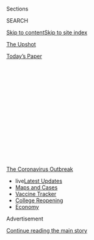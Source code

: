 <div id="app">

<div id="standalone-header">

<div class="interactive-masthead NYTAppHideMasthead css-qz70u6 e1suatyy0">

<div class="section css-ui9rw0 e1suatyy2">

<div class="css-eph4ug er09x8g0">

<div class="css-6n7j50">

</div>

<span class="css-1dv1kvn">Sections</span>

<div class="css-10488qs">

<span class="css-1dv1kvn">SEARCH</span>

</div>

[Skip to content](#site-content)[Skip to site index](#site-index)

</div>

<div id="masthead-section-label" class="css-1wr3we4 eaxe0e00">

[The
Upshot](https://www.nytimes3xbfgragh.onion/section/upshot)

</div>

<div class="css-10698na e1huz5gh0">

</div>

</div>

<div id="masthead-bar-one" class="section hasLinks css-15hmgas e1csuq9d3">

<div class="css-uqyvli e1csuq9d0">

</div>

<div class="css-1uqjmks e1csuq9d1">

</div>

<div class="css-9e9ivx">

[](https://myaccount.nytimes3xbfgragh.onion/auth/login?response_type=cookie&client_id=vi)

</div>

<div class="css-1bvtpon e1csuq9d2">

[Today’s
Paper](https://www.nytimes3xbfgragh.onion/section/todayspaper)

</div>

</div>

</div>

<div class="css-1aor85t" style="opacity:0.000000001;z-index:-1;visibility:hidden">

<div class="css-1hqnpie">

<div class="css-epjblv">

<span class="css-17xtcya">[The
Upshot](/section/upshot)</span><span class="css-x15j1o">|</span><span class="css-fwqvlz">Monitoring
the Coronavirus Outbreak in Metro Areas Across the
U.S.</span>

</div>

<div class="css-k008qs">

<div class="css-1iwv8en">

<span class="css-18z7m18"></span>

<div>

</div>

</div>

<span class="css-1n6z4y">https://nyti.ms/2VuYJVw</span>

<div class="css-1705lsu">

<div class="css-4xjgmj">

<div class="css-4skfbu" data-role="toolbar" data-aria-label="Social Media Share buttons, Save button, and Comments Panel with current comment count" data-testid="share-tools">

  - 
  - 
  - 
  - 
    
    <div class="css-6n7j50">
    
    </div>

  - 
  - 

</div>

</div>

</div>

</div>

</div>

</div>

<div id="NYT_TOP_BANNER_REGION" class="css-mij9hh">

<div>

<div id="styln-prism-menu-1592847958612" class="section interactive-content interactive-size-medium css-1xxkt5x">

<div class="css-17ih8de interactive-body">

<div id="scroll-container" class="css-1gj85ro">

[<span class="styln-title-wrap"><span class="css-1pje3qr">The
Coronavirus</span><span class="css-1pje3qr">
Outbreak</span></span>](https://www.nytimes3xbfgragh.onion/news-event/coronavirus?action=click&pgtype=Article&state=default&region=TOP_BANNER&context=storylines_menu)

  - <span class="css-kqxiym" data-emphasize="true">live</span>[Latest
    Updates](https://www.nytimes3xbfgragh.onion/2020/08/04/world/coronavirus-cases.html?action=click&pgtype=Article&state=default&region=TOP_BANNER&context=storylines_menu)
  - [Maps and
    Cases](https://www.nytimes3xbfgragh.onion/interactive/2020/us/coronavirus-us-cases.html?action=click&pgtype=Article&state=default&region=TOP_BANNER&context=storylines_menu)
  - [Vaccine
    Tracker](https://www.nytimes3xbfgragh.onion/interactive/2020/science/coronavirus-vaccine-tracker.html?action=click&pgtype=Article&state=default&region=TOP_BANNER&context=storylines_menu)
  - [College
    Reopening](https://www.nytimes3xbfgragh.onion/2020/08/02/us/covid-college-reopening.html?action=click&pgtype=Article&state=default&region=TOP_BANNER&context=storylines_menu)
  - [Economy](https://www.nytimes3xbfgragh.onion/live/2020/08/04/business/stock-market-today-coronavirus?action=click&pgtype=Article&state=default&region=TOP_BANNER&context=storylines_menu)

</div>

</div>

</div>

</div>

</div>

<div id="top-wrapper" class="css-1sy8kpn">

<div id="top-slug" class="css-l9onyx">

Advertisement

</div>

[Continue reading the main
story](#after-top)

<div class="ad top-wrapper" style="text-align:center;height:100%;display:block;min-height:250px">

<div id="top" class="place-ad" data-position="top" data-size-key="top">

</div>

</div>

<div id="after-top">

</div>

</div>

<div class="css-11kjks6" data-role="region" data-aria-label="comments panel" tabindex="-1">

<div class="css-1h21wu5">

<div class="css-akb3vb">

<div>

<div class="css-1yip8nf">

## [Comments](#commentsContainer)

[Monitoring the Coronavirus Outbreak in Metro Areas Across the
U.S.]()[Skip to Comments]()

<div class="css-c32q7m">

The comments section is closed. To submit a letter to the editor for
publication, write to <letters@NYTimes.com>.

</div>

</div>

<div class="css-1bxnhxc">

</div>

<div class="css-1yip8nf">

</div>

</div>

</div>

</div>

</div>

</div>

<div id="site-content" data-role="main">

<div class="css-v5btjw etb61u70">

<div class="css-7ibwne etb61u71">

Upshot

</div>

</div>

# Monitoring the Coronavirus Outbreak in Metro Areas Across the U.S.

<div class="css-1vegfwe interactive-byline-container">

By <span class="css-1baulvz last-byline" itemprop="name">The New York
Times</span>Updated Aug. 4, 2020, 11:15 A.M.
E.T.

</div>

<div id="interactive-standalone-sharetools" class="css-wkcogx">

<div>

<div class="interactive-sharetools css-9z2bwm" data-role="toolbar" data-aria-label="Social Media Share buttons, Save button, and Comments Panel with current comment count" data-testid="share-tools">

  - 
  - 
  - 
  - 
    
    <div class="css-6n7j50">
    
    </div>

  - *<span class="css-1dtr3u3">238</span>*

</div>

</div>

</div>

For the nation as a whole, cases and deaths appear to have peaked or are
starting to flatten. But there is a lot of regional
variation.

<div id="five-ways-to-monitor-coronavirus-outbreak-us" class="section interactive-standard interactive-content interactive-size-scoop css-1davkue" data-id="100000007100091">

<div class="css-17ih8de interactive-body">

<div class="g-story g-freebird g-max-limit" data-prd-dropzone-below-masthead="100000006938224" data-preview-slug="2020-03-16-coronavirus-maps">

<div class="g-asset g-svelte g-internal-nav" style="max-width: 720px">

<div class="g-svelte" data-component="1">

[The big picture](#big-picture)[Current hot spots](#hotspots)[Potential
good news](#good-news)[Cumulative](#cumulative)

</div>

</div>

To help provide a detailed picture of the past, present and future of
the coronavirus pandemic in the United States, here are four ways of
thinking about it in hundreds of metro areas across the country, using
data [compiled by The New York
Times](https://www.nytimes3xbfgragh.onion/article/coronavirus-county-data-us.html).
This page will be updated
regularly.

## <span class="g-balancer" data-id="2">1. The Big Picture: New Cases and Deaths</span>

The simplest way to track the progress of an outbreak is by seeing how
many new cases and deaths are reported in a given area each day.

<div class="g-asset g-svelte" style="max-width: 800px">

<div class="g-svelte" data-component="3">

<div class="diptych svelte-1tol4xi">

<div>

#### New cases per day

United
States

<div class="chart svelte-1iuahvx">

<div class="inner svelte-1iuahvx">

<div class="pancake-chart svelte-1gzh5rp">

<div class="pancake-grid">

<div class="pancake-grid-item svelte-1wq9bba" style="width: 100%; height: 0; top: 100%">

<div class="grid-line horizontal svelte-bw547y">

<span class="count-label svelte-bw547y">0
</span>

</div>

</div>

<div class="pancake-grid-item svelte-1wq9bba" style="width: 100%; height: 0; top: 73.57887366738444%">

<div class="grid-line horizontal svelte-bw547y">

<span class="count-label svelte-bw547y">20,000
</span>

</div>

</div>

<div class="pancake-grid-item svelte-1wq9bba" style="width: 100%; height: 0; top: 47.157747334768885%">

<div class="grid-line horizontal svelte-bw547y">

<span class="count-label svelte-bw547y">40,000
</span>

</div>

</div>

<div class="pancake-grid-item svelte-1wq9bba" style="width: 100%; height: 0; top: 20.736621002153328%">

<div class="grid-line horizontal svelte-bw547y">

<span class="count-label svelte-bw547y">60,000
cases</span>

</div>

</div>

</div>

<div class="pancake-point svelte-11ba04d" style="left: 0%; top: 100%">

<span class="month x-label svelte-bw547y">March</span>

</div>

<div class="pancake-point svelte-11ba04d" style="left: 19.871794871794872%; top: 100%">

<span class="month x-label svelte-bw547y">April</span>

</div>

<div class="pancake-point svelte-11ba04d" style="left: 39.10256410256411%; top: 100%">

<span class="month x-label svelte-bw547y">May</span>

</div>

<div class="pancake-point svelte-11ba04d" style="left: 58.97435897435898%; top: 100%">

<span class="month x-label svelte-bw547y">June</span>

</div>

<div class="pancake-point svelte-11ba04d" style="left: 78.20512820512822%; top: 100%">

<span class="month x-label svelte-bw547y">July</span>

</div>

<div class="pancake-point svelte-11ba04d" style="left: 98.07692307692308%; top: 100%">

<span class="month x-label svelte-bw547y">Aug.</span>

</div>

<div class="pancake-point svelte-11ba04d" style="left: 87.50000000000001%; top: 0%">

<span class="annotation left svelte-cf0pcx" style="width: auto">New
cases</span>

</div>

<div class="pancake-point svelte-11ba04d" style="left: 25.641025641025642%; top: 58.111191422947506%">

<span class="annotation above svelte-cf0pcx" style="width: auto">7-day
average</span>

</div>

</div>

</div>

</div>

</div>

<div>

#### New deaths per day

United
States

<div class="chart svelte-1iuahvx">

<div class="inner svelte-1iuahvx">

<div class="pancake-chart svelte-1gzh5rp">

<div class="pancake-grid">

<div class="pancake-grid-item svelte-1wq9bba" style="width: 100%; height: 0; top: 100%">

<div class="grid-line horizontal svelte-bw547y">

<span class="count-label svelte-bw547y">0
</span>

</div>

</div>

<div class="pancake-grid-item svelte-1wq9bba" style="width: 100%; height: 0; top: 63.66279069767442%">

<div class="grid-line horizontal svelte-bw547y">

<span class="count-label svelte-bw547y">1,000
</span>

</div>

</div>

<div class="pancake-grid-item svelte-1wq9bba" style="width: 100%; height: 0; top: 27.325581395348834%">

<div class="grid-line horizontal svelte-bw547y">

<span class="count-label svelte-bw547y">2,000
deaths</span>

</div>

</div>

</div>

<div class="pancake-point svelte-11ba04d" style="left: 0%; top: 100%">

<span class="month x-label svelte-bw547y">March</span>

</div>

<div class="pancake-point svelte-11ba04d" style="left: 19.871794871794872%; top: 100%">

<span class="month x-label svelte-bw547y">April</span>

</div>

<div class="pancake-point svelte-11ba04d" style="left: 39.10256410256411%; top: 100%">

<span class="month x-label svelte-bw547y">May</span>

</div>

<div class="pancake-point svelte-11ba04d" style="left: 58.97435897435898%; top: 100%">

<span class="month x-label svelte-bw547y">June</span>

</div>

<div class="pancake-point svelte-11ba04d" style="left: 78.20512820512822%; top: 100%">

<span class="month x-label svelte-bw547y">July</span>

</div>

<div class="pancake-point svelte-11ba04d" style="left: 98.07692307692308%; top: 100%">

<span class="month x-label svelte-bw547y">Aug.</span>

</div>

<div class="pancake-point svelte-11ba04d" style="left: 77.24358974358975%; top: 52.76162790697674%">

<span class="annotation left svelte-cf0pcx" style="width: 7.1em">Many
deaths from unspecified
days</span>

</div>

<div class="pancake-point svelte-11ba04d" style="left: 41.98717948717949%; top: 1.5988372093023173%">

<span class="annotation left svelte-cf0pcx" style="width: auto">New
deaths</span>

</div>

<div class="pancake-point svelte-11ba04d" style="left: 16.666666666666668%; top: 92.24979235880399%">

<span class="annotation above svelte-cf0pcx" style="width: auto">7-day
average</span>

</div>

</div>

</div>

</div>

<span class="anomaly-key g-credit svelte-1iuahvx">These are days with a
data reporting anomaly. Read more [here](#anomaly-notes).</span>

</div>

</div>

</div>

</div>

<div class="g-container g-amp-hide">

Use the search box below to see this relationship for any metropolitan
area in the U.S., here or in any of the tables below. (We’ve set it to
the New York City area by
default.)

</div>

<div class="g-asset g-svelte sticky-searchy g-asset-width-bleed" style="">

<div class="g-svelte" data-component="4">

<div class="svelte-1x3ccgj">

<div class="autocomplete-metros svelte-9exxaq">

x

</div>

</div>

</div>

</div>

<div class="g-asset g-svelte" style="max-width: 800px">

<div class="g-svelte" data-component="5">

<div class="diptych svelte-1tol4xi">

<div>

#### New cases per day

New York City
area

<div class="chart svelte-1iuahvx">

<div class="inner svelte-1iuahvx">

<div class="pancake-chart svelte-1gzh5rp">

<div class="pancake-grid">

<div class="pancake-grid-item svelte-1wq9bba" style="width: 100%; height: 0; top: 100%">

<div class="grid-line horizontal svelte-bw547y">

<span class="count-label svelte-bw547y">0
</span>

</div>

</div>

<div class="pancake-grid-item svelte-1wq9bba" style="width: 100%; height: 0; top: 69.50847664349311%">

<div class="grid-line horizontal svelte-bw547y">

<span class="count-label svelte-bw547y">5,000
</span>

</div>

</div>

<div class="pancake-grid-item svelte-1wq9bba" style="width: 100%; height: 0; top: 39.01695328698622%">

<div class="grid-line horizontal svelte-bw547y">

<span class="count-label svelte-bw547y">10,000
</span>

</div>

</div>

<div class="pancake-grid-item svelte-1wq9bba" style="width: 100%; height: 0; top: 8.525429930479334%">

<div class="grid-line horizontal svelte-bw547y">

<span class="count-label svelte-bw547y">15,000
cases</span>

</div>

</div>

</div>

<div class="pancake-point svelte-11ba04d" style="left: 0%; top: 100%">

<span class="month x-label svelte-bw547y">March</span>

</div>

<div class="pancake-point svelte-11ba04d" style="left: 19.871794871794872%; top: 100%">

<span class="month x-label svelte-bw547y">April</span>

</div>

<div class="pancake-point svelte-11ba04d" style="left: 39.10256410256411%; top: 100%">

<span class="month x-label svelte-bw547y">May</span>

</div>

<div class="pancake-point svelte-11ba04d" style="left: 58.97435897435898%; top: 100%">

<span class="month x-label svelte-bw547y">June</span>

</div>

<div class="pancake-point svelte-11ba04d" style="left: 78.20512820512822%; top: 100%">

<span class="month x-label svelte-bw547y">July</span>

</div>

<div class="pancake-point svelte-11ba04d" style="left: 98.07692307692308%; top: 100%">

<span class="month x-label svelte-bw547y">Aug.</span>

</div>

<div class="pancake-point svelte-11ba04d" style="left: 34.93589743589744%; top: 25.686059275521416%">

<span class="annotation left svelte-cf0pcx" style="width: auto">New
cases</span>

</div>

<div class="pancake-point svelte-11ba04d" style="left: 47.43589743589744%; top: 83.53370620110466%">

<span class="annotation above svelte-cf0pcx" style="width: auto">7-day
average</span>

</div>

</div>

</div>

</div>

</div>

<div>

#### New deaths per day

New York City
area

<div class="chart svelte-1iuahvx">

<div class="inner svelte-1iuahvx">

<div class="pancake-chart svelte-1gzh5rp">

<div class="pancake-grid">

<div class="pancake-grid-item svelte-1wq9bba" style="width: 100%; height: 0; top: 100%">

<div class="grid-line horizontal svelte-bw547y">

<span class="count-label svelte-bw547y">0
</span>

</div>

</div>

<div class="pancake-grid-item svelte-1wq9bba" style="width: 100%; height: 0; top: 73.2905982905983%">

<div class="grid-line horizontal svelte-bw547y">

<span class="count-label svelte-bw547y">500
</span>

</div>

</div>

<div class="pancake-grid-item svelte-1wq9bba" style="width: 100%; height: 0; top: 46.581196581196586%">

<div class="grid-line horizontal svelte-bw547y">

<span class="count-label svelte-bw547y">1,000
</span>

</div>

</div>

<div class="pancake-grid-item svelte-1wq9bba" style="width: 100%; height: 0; top: 19.871794871794876%">

<div class="grid-line horizontal svelte-bw547y">

<span class="count-label svelte-bw547y">1,500
deaths</span>

</div>

</div>

</div>

<div class="pancake-point svelte-11ba04d" style="left: 0%; top: 100%">

<span class="month x-label svelte-bw547y">March</span>

</div>

<div class="pancake-point svelte-11ba04d" style="left: 19.871794871794872%; top: 100%">

<span class="month x-label svelte-bw547y">April</span>

</div>

<div class="pancake-point svelte-11ba04d" style="left: 39.10256410256411%; top: 100%">

<span class="month x-label svelte-bw547y">May</span>

</div>

<div class="pancake-point svelte-11ba04d" style="left: 58.97435897435898%; top: 100%">

<span class="month x-label svelte-bw547y">June</span>

</div>

<div class="pancake-point svelte-11ba04d" style="left: 78.20512820512822%; top: 100%">

<span class="month x-label svelte-bw547y">July</span>

</div>

<div class="pancake-point svelte-11ba04d" style="left: 98.07692307692308%; top: 100%">

<span class="month x-label svelte-bw547y">Aug.</span>

</div>

<div class="pancake-point svelte-11ba04d" style="left: 74.03846153846155%; top: 8.173076923076934%">

<span class="annotation left svelte-cf0pcx" style="width: auto">New
deaths</span>

</div>

<div class="pancake-point svelte-11ba04d" style="left: 26.923076923076927%; top: 33.714896214896214%">

<span class="annotation above svelte-cf0pcx" style="width: auto">7-day
average</span>

</div>

</div>

</div>

</div>

<span class="anomaly-key g-credit svelte-1iuahvx">These are days with a
data reporting anomaly. Read more [here](#anomaly-notes).</span>

</div>

</div>

</div>

<div class="g-source">

<span class="g-credit">Metro and micropolitan areas are bigger than just
the city limits of a given place — they often include the surrounding
suburbs and
exurbs.</span>

</div>

</div>

<div class="g-ad">

<div id="mid57" class="place-ad" data-position="mid57" data-size-key="default">

</div>

</div>

## <span class="g-balancer" data-id="6">2. Where the Outbreak Is Worst Now</span>

The metro areas with the greatest number of recently announced cases and
deaths, relative to their population, in the last two weeks:

<div class="g-asset g-svelte" style="max-width: 800px">

<div class="g-svelte" data-component="7">

<div class="diptych svelte-1w1ht58">

<div>

#### New cases, last two weeks

Metro or micro area

</div>

</div>

</div>

</div>

</div>

</div>

</div>

</div>

</div>

Growth in cases

Recent cases

Per 1,000

1

Brownsville-Harlingen, Texas

still growing

8,568

20.21

2

Lake City, Fla.

flat or decreasing

1,226

17.39

3

Rio Grande City, Texas

still growing

919

14.24

4

Bakersfield, Calif.

flat or decreasing

11,068

12.34

5

Eagle Pass, Texas

flat or decreasing

683

11.68

6

Miami

flat or decreasing

62,288

10.05

7

Lake Charles, La.

flat or decreasing

2,088

9.94

8

Corpus Christi, Texas

flat or decreasing

4,458

9.84

9

Victoria, Texas

flat or decreasing

907

9.10

10

Laredo, Texas

flat or decreasing

2,498

9.05

11

Panama City, Fla.

flat or decreasing

1,808

8.97

12

Yuma, Ariz.

flat or decreasing

1,832

8.64

13

Hermiston-Pendleton, Ore.

flat or decreasing

765

8.61

14

Opelousas, La.

flat or decreasing

699

8.45

15

Ocala, Fla.

flat or decreasing

2,736

7.60

530

New York City area

flat or decreasing

10,292

0.52

<div class="bands svelte-1luzxc9">

<div class="band svelte-1luzxc9" style="background-color: #ffffcc">

</div>

<div class="band svelte-1luzxc9" style="background-color: #c7e9b4">

<span class="svelte-1luzxc9">0.5</span>

</div>

<div class="band svelte-1luzxc9" style="background-color: #7fcdbb">

<span class="svelte-1luzxc9">1</span>

</div>

<div class="band svelte-1luzxc9" style="background-color: #41b6c4">

<span class="svelte-1luzxc9">2.5</span>

</div>

<div class="band svelte-1luzxc9" style="background-color: #1d91c0">

<span class="svelte-1luzxc9">5</span>

</div>

<div class="band svelte-1luzxc9" style="background-color: #225ea8">

<span class="svelte-1luzxc9">10</span>

</div>

<div class="band svelte-1luzxc9" style="background-color: #0c2c84">

<span class="svelte-1luzxc9">20</span>

</div>

</div>

<div>

#### New deaths, last two weeks

Metro or micro area

</div>

Growth in deaths

Recent deaths

Per 1,000

1

Brownsville-Harlingen, Texas

flattening

257

0.61

2

Rio Grande City, Texas

flattening

36

0.56

3

McAllen, Texas

flat or decreasing

364

0.42

4

Yuma, Ariz.

flat or decreasing

73

0.34

5

El Centro, Calif.

still growing

59

0.32

6

LaGrange, Ga.

still growing

20

0.29

7

Corpus Christi, Texas

flattening

129

0.28

8

Show Low, Ariz.

flat or decreasing

31

0.28

9

Lufkin, Texas

flattening

24

0.28

10

Gallup, N.M.

flat or decreasing

19

0.26

11

Gaffney, S.C.

flat or decreasing

15

0.26

12

Columbus, Miss.

still growing

15

0.25

13

Laredo, Texas

flattening

70

0.25

14

Orangeburg, S.C.

flat or decreasing

22

0.25

15

Payson, Ariz.

still growing

13

0.24

401

New York City area

flat or decreasing

211

0.01

<div class="bands svelte-1luzxc9">

<div class="band svelte-1luzxc9" style="background-color: #ffffb2">

</div>

<div class="band svelte-1luzxc9" style="background-color: #fed976">

<span class="svelte-1luzxc9">0.025</span>

</div>

<div class="band svelte-1luzxc9" style="background-color: #feb24c">

<span class="svelte-1luzxc9">0.05</span>

</div>

<div class="band svelte-1luzxc9" style="background-color: #fd8d3c">

<span class="svelte-1luzxc9">0.1</span>

</div>

<div class="band svelte-1luzxc9" style="background-color: #fc4e2a">

<span class="svelte-1luzxc9">0.2</span>

</div>

<div class="band svelte-1luzxc9" style="background-color: #e31a1c">

<span class="svelte-1luzxc9">0.3</span>

</div>

<div class="band svelte-1luzxc9" style="background-color: #b10026">

<span class="svelte-1luzxc9">0.4</span>

</div>

</div>

<div class="g-source">

<span class="g-credit">Limited to areas with at least 50,000 people.
Recent cases and deaths are those announced in the last two weeks, but
in some cases may have taken place earlier because of delays in
reporting. “Flattening” means that the number of new cases is still
increasing, but the rate of growth is slowing.</span>

</div>

Here, we’ve limited the window of cases to those within the last two
weeks. Scaling those cases by the population of the area can help give a
sense of the prevalence of the illness there and how strained a
community’s health care system may be. Places with curves that are
“flattening” or “flat” are likely to move down this list over time;
those where new cases and deaths continue to increase are on track to
move up. (Of course, case counts are subject to variable rates of
testing — cases could fall in places simply because fewer tests are
being done — so moderate changes in rankings on these tables may not
always be
meaningful.)

<div class="g-ad">

<div id="mid58" class="place-ad" data-position="mid58" data-size-key="default">

</div>

</div>

## <span class="g-balancer" data-id="8">3. Where There May Be Good News Ahead</span>

Here, the metro areas where new cases and deaths have decreased the
most, on a population-adjusted basis, in the last week:

<div class="g-asset g-svelte" style="max-width: 800px">

<div class="g-svelte" data-component="9">

<div class="diptych svelte-1w1ht58">

<div>

#### Where new cases are decreasing most

Metro or micro area

</div>

</div>

</div>

</div>

A week ago

Now

Change per 100k

1

Lake City, Fla.

1,614

1,226

\-550

2

San Angelo, Texas

1,295

866

\-358

3

McAllen, Texas

7,552

4,964

\-299

4

Victoria, Texas

1,204

907

\-298

5

Waycross, Ga.

458

298

\-291

6

San Antonio

17,967

10,891

\-281

7

Huntsville, Texas

518

275

\-279

8

Show Low, Ariz.

724

467

\-233

9

Yakima, Wash.

1,532

989

\-216

10

Mason City, Iowa

247

143

\-208

11

Lafayette, La.

4,405

3,390

\-207

12

Hammond, La.

981

712

\-201

13

El Centro, Calif.

1,185

842

\-189

14

Cape Coral-Ft.Myers, Fla.

4,196

2,893

\-173

15

Lake Charles, La.

2,447

2,088

\-171

314

New York City area

9,948

10,292

1.7

<div class="bands svelte-1luzxc9">

<div class="band svelte-1luzxc9" style="background-color: #4d9221">

</div>

<div class="band svelte-1luzxc9" style="background-color: #a1d76a">

<span class="svelte-1luzxc9">-500</span>

</div>

<div class="band svelte-1luzxc9" style="background-color: #e6f5d0">

<span class="svelte-1luzxc9">-250</span>

</div>

<div class="band svelte-1luzxc9" style="background-color: #fde0ef">

<span class="svelte-1luzxc9">0</span>

</div>

<div class="band svelte-1luzxc9" style="background-color: #e9a3c9">

<span class="svelte-1luzxc9">250</span>

</div>

<div class="band svelte-1luzxc9" style="background-color: #c51b7d">

<span class="svelte-1luzxc9">500</span>

</div>

</div>

<div>

#### Where new deaths are decreasing most

Metro or micro area

</div>

A week ago

Now

Change per 100k

1

San Angelo, Texas

18

7

\-9.2

2

Prescott, Ariz.

41

20

\-9.1

3

Gallup, N.M.

24

19

\-6.9

4

Russellville, Ark.

11

6

\-5.8

5

St. George, Utah

12

3

\-5.2

6

Eagle Pass, Texas

16

13

\-5.1

7

Ocean City, N.J.

9

5

\-4.3

8

Montgomery, Ala.

46

30

\-4.3

9

Yakima, Wash.

20

10

\-4.0

10

Show Low, Ariz.

35

31

\-3.6

11

Huntsville, Texas

15

12

\-3.4

12

Midland, Texas

13

7

\-3.4

13

Odessa, Texas

23

18

\-3.1

14

Harrisonburg, Va.

5

1

\-3.0

15

East Stroudsburg, Pa.

11

6

\-2.9

56

New York City area

357

211

\-0.7

<div class="bands svelte-1luzxc9">

<div class="band svelte-1luzxc9" style="background-color: #4d9221">

</div>

<div class="band svelte-1luzxc9" style="background-color: #a1d76a">

<span class="svelte-1luzxc9">-5</span>

</div>

<div class="band svelte-1luzxc9" style="background-color: #e6f5d0">

<span class="svelte-1luzxc9">-2.5</span>

</div>

<div class="band svelte-1luzxc9" style="background-color: #fde0ef">

<span class="svelte-1luzxc9">0</span>

</div>

<div class="band svelte-1luzxc9" style="background-color: #e9a3c9">

<span class="svelte-1luzxc9">2.5</span>

</div>

<div class="band svelte-1luzxc9" style="background-color: #c51b7d">

<span class="svelte-1luzxc9">5</span>

</div>

</div>

<div class="g-source">

<span class="g-credit">Limited to areas with at least 100 cases and
50,000 people. Figures are sorted by the difference between the number
of cases or deaths in the two weeks ending seven days ago compared with
the last two weeks. The table showing the change in the number of deaths
is limited to areas with more than 20 deaths.</span>

</div>

The places on this list are not necessarily those where the outbreak is
no longer severe. But sustained decreases in new cases and deaths are
signs that a place is going in the right
direction.

## <span class="g-balancer" data-id="10">4. The Places Hit Hardest</span>

Below, the metro areas that have had the highest cumulative case and
death rates since the start of the outbreak:

<div class="g-asset g-svelte" style="max-width: 800px">

<div class="g-svelte" data-component="11">

<div class="diptych svelte-1w1ht58">

<div>

#### Cumulative confirmed cases

Metro or micro area

</div>

</div>

</div>

</div>

Population

cases

Per 1,000

1

Gallup, N.M.

72,290

4,004

55.39

2

Yuma, Ariz.

212,128

11,210

52.85

3

El Centro, Calif.

181,827

9,448

51.96

4

Show Low, Ariz.

110,445

5,284

47.84

5

Marion, Ohio

65,256

2,884

44.20

6

Yakima, Wash.

251,446

10,599

42.15

7

Palestine, Texas

58,057

2,307

39.74

8

Sioux City, Iowa

169,045

6,250

36.97

9

Lake City, Fla.

70,503

2,598

36.85

10

Miami

6.2 mil.

216,722

34.96

11

Brownsville-Harlingen, Texas

423,908

14,781

34.87

12

Victoria, Texas

99,619

3,413

34.26

13

Huntsville, Texas

87,220

2,983

34.20

14

Rio Grande City, Texas

64,525

2,206

34.19

15

Lake Charles, La.

210,080

6,694

31.86

28

New York City area

20.0 mil.

533,497

26.70

<div class="bands svelte-1luzxc9">

<div class="band svelte-1luzxc9" style="background-color: #ffffcc">

</div>

<div class="band svelte-1luzxc9" style="background-color: #c7e9b4">

<span class="svelte-1luzxc9">0.5</span>

</div>

<div class="band svelte-1luzxc9" style="background-color: #7fcdbb">

<span class="svelte-1luzxc9">1</span>

</div>

<div class="band svelte-1luzxc9" style="background-color: #41b6c4">

<span class="svelte-1luzxc9">2.5</span>

</div>

<div class="band svelte-1luzxc9" style="background-color: #1d91c0">

<span class="svelte-1luzxc9">5</span>

</div>

<div class="band svelte-1luzxc9" style="background-color: #225ea8">

<span class="svelte-1luzxc9">10</span>

</div>

<div class="band svelte-1luzxc9" style="background-color: #0c2c84">

<span class="svelte-1luzxc9">20</span>

</div>

</div>

<div>

#### Cumulative confirmed deaths

Metro or micro area

</div>

Population

deaths

Per 1,000

1

Gallup, N.M.

72,290

221

3.06

2

New York City area

20.0 mil.

43,689

2.19

3

Show Low, Ariz.

110,445

188

1.70

4

Trenton-Princeton, N.J.

369,811

619

1.67

5

Albany, Ga.

153,009

247

1.61

6

Fairfield County, Conn.

943,823

1,408

1.49

7

Farmington, N.M.

125,043

181

1.45

8

Hartford, Conn.

1.2 mil.

1,669

1.38

9

Milledgeville, Ga.

53,171

72

1.35

10

Springfield, Mass.

631,761

826

1.31

11

New Haven, Conn.

857,620

1,104

1.29

12

Meridian, Miss.

100,948

128

1.27

13

Yuma, Ariz.

212,128

265

1.25

14

Boston

4.9 mil.

6,041

1.24

15

El Centro, Calif.

181,827

221

1.22

<div class="bands svelte-1luzxc9">

<div class="band svelte-1luzxc9" style="background-color: #ffffb2">

</div>

<div class="band svelte-1luzxc9" style="background-color: #fed976">

<span class="svelte-1luzxc9">0.025</span>

</div>

<div class="band svelte-1luzxc9" style="background-color: #feb24c">

<span class="svelte-1luzxc9">0.05</span>

</div>

<div class="band svelte-1luzxc9" style="background-color: #fd8d3c">

<span class="svelte-1luzxc9">0.1</span>

</div>

<div class="band svelte-1luzxc9" style="background-color: #fc4e2a">

<span class="svelte-1luzxc9">0.2</span>

</div>

<div class="band svelte-1luzxc9" style="background-color: #e31a1c">

<span class="svelte-1luzxc9">0.3</span>

</div>

<div class="band svelte-1luzxc9" style="background-color: #b10026">

<span class="svelte-1luzxc9">0.4</span>

</div>

</div>

<div class="g-source">

<span class="g-credit">Limited to areas with at least 50,000
people.</span>

</div>

As the pandemic progresses, the number of cases and deaths per capita
can provide a good measure of the prevalence of coronavirus in a
community, even if the deadliest period of the outbreak has passed, as
it may have in places like Seattle, New York and New Orleans.

There are other measurements that would be helpful in understanding the
progress of the epidemic in different places, such as the number of new
hospitalizations, the number of tests administered or the number of
people showing any symptoms of respiratory illness. But confirmed
coronavirus cases and deaths, however incomplete, are the most useful
daily statistics currently available at a local level everywhere in the
country.

<div class="g-asset g-svelte g-footer-nav" style="max-width: 600px">

<div class="g-svelte" data-component="12">

<div class="nav-wrap svelte-idrnru">

  - [World](https://www.nytimes3xbfgragh.onion/interactive/2020/world/coronavirus-maps.html)
  - [World
    Deaths](https://www.nytimes3xbfgragh.onion/interactive/2020/04/21/world/coronavirus-missing-deaths.html)
  - [U.S.
    Cities](https://www.nytimes3xbfgragh.onion/interactive/2020/04/23/upshot/five-ways-to-monitor-coronavirus-outbreak-us.html)
  - [U.S.
    Deaths](https://www.nytimes3xbfgragh.onion/interactive/2020/05/05/us/coronavirus-death-toll-us.html)
  - [Testing](https://www.nytimes3xbfgragh.onion/interactive/2020/us/coronavirus-testing.html)
  - [Nursing
    homes](https://www.nytimes3xbfgragh.onion/interactive/2020/us/coronavirus-nursing-homes.html)
  - [New York
    City](https://www.nytimes3xbfgragh.onion/interactive/2020/nyregion/new-york-city-coronavirus-cases.html)
  - [Reopening](https://www.nytimes3xbfgragh.onion/interactive/2020/us/states-reopen-map-coronavirus.html)
  - [Vaccines](https://www.nytimes3xbfgragh.onion/interactive/2020/science/coronavirus-vaccine-tracker.html)

Countries

  - [Brazil](https://www.nytimes3xbfgragh.onion/interactive/2020/world/americas/brazil-coronavirus-cases.html)
  - [Canada](https://www.nytimes3xbfgragh.onion/interactive/2020/world/canada/canada-coronavirus-cases.html)
  - [France](https://www.nytimes3xbfgragh.onion/interactive/2020/world/europe/france-coronavirus-cases.html)
  - [Germany](https://www.nytimes3xbfgragh.onion/interactive/2020/world/europe/germany-coronavirus-cases.html)
  - [India](https://www.nytimes3xbfgragh.onion/interactive/2020/world/asia/india-coronavirus-cases.html)
  - [Italy](https://www.nytimes3xbfgragh.onion/interactive/2020/world/europe/italy-coronavirus-cases.html)
  - [Mexico](https://www.nytimes3xbfgragh.onion/interactive/2020/world/americas/mexico-coronavirus-cases.html)
  - [Spain](https://www.nytimes3xbfgragh.onion/interactive/2020/world/europe/spain-coronavirus-cases.html)
  - [U.K.](https://www.nytimes3xbfgragh.onion/interactive/2020/world/europe/united-kingdom-coronavirus-cases.html)
  - [United
    States](https://www.nytimes3xbfgragh.onion/interactive/2020/us/coronavirus-us-cases.html)

State by
    state

  - [Alabama](https://www.nytimes3xbfgragh.onion/interactive/2020/us/alabama-coronavirus-cases.html)
  - [Alaska](https://www.nytimes3xbfgragh.onion/interactive/2020/us/alaska-coronavirus-cases.html)
  - [Arizona](https://www.nytimes3xbfgragh.onion/interactive/2020/us/arizona-coronavirus-cases.html)
  - [Arkansas](https://www.nytimes3xbfgragh.onion/interactive/2020/us/arkansas-coronavirus-cases.html)
  - [California](https://www.nytimes3xbfgragh.onion/interactive/2020/us/california-coronavirus-cases.html)
  - [Colorado](https://www.nytimes3xbfgragh.onion/interactive/2020/us/colorado-coronavirus-cases.html)
  - [Connecticut](https://www.nytimes3xbfgragh.onion/interactive/2020/us/connecticut-coronavirus-cases.html)
  - [Delaware](https://www.nytimes3xbfgragh.onion/interactive/2020/us/delaware-coronavirus-cases.html)
  - [Florida](https://www.nytimes3xbfgragh.onion/interactive/2020/us/florida-coronavirus-cases.html)
  - [Georgia](https://www.nytimes3xbfgragh.onion/interactive/2020/us/georgia-coronavirus-cases.html)
  - [Hawaii](https://www.nytimes3xbfgragh.onion/interactive/2020/us/hawaii-coronavirus-cases.html)
  - [Idaho](https://www.nytimes3xbfgragh.onion/interactive/2020/us/idaho-coronavirus-cases.html)
  - [Illinois](https://www.nytimes3xbfgragh.onion/interactive/2020/us/illinois-coronavirus-cases.html)
  - [Indiana](https://www.nytimes3xbfgragh.onion/interactive/2020/us/indiana-coronavirus-cases.html)
  - [Iowa](https://www.nytimes3xbfgragh.onion/interactive/2020/us/iowa-coronavirus-cases.html)
  - [Kansas](https://www.nytimes3xbfgragh.onion/interactive/2020/us/kansas-coronavirus-cases.html)
  - [Kentucky](https://www.nytimes3xbfgragh.onion/interactive/2020/us/kentucky-coronavirus-cases.html)
  - [Louisiana](https://www.nytimes3xbfgragh.onion/interactive/2020/us/louisiana-coronavirus-cases.html)
  - [Maine](https://www.nytimes3xbfgragh.onion/interactive/2020/us/maine-coronavirus-cases.html)
  - [Maryland](https://www.nytimes3xbfgragh.onion/interactive/2020/us/maryland-coronavirus-cases.html)
  - [Massachusetts](https://www.nytimes3xbfgragh.onion/interactive/2020/us/massachusetts-coronavirus-cases.html)
  - [Michigan](https://www.nytimes3xbfgragh.onion/interactive/2020/us/michigan-coronavirus-cases.html)
  - [Minnesota](https://www.nytimes3xbfgragh.onion/interactive/2020/us/minnesota-coronavirus-cases.html)
  - [Mississippi](https://www.nytimes3xbfgragh.onion/interactive/2020/us/mississippi-coronavirus-cases.html)
  - [Missouri](https://www.nytimes3xbfgragh.onion/interactive/2020/us/missouri-coronavirus-cases.html)
  - [Montana](https://www.nytimes3xbfgragh.onion/interactive/2020/us/montana-coronavirus-cases.html)
  - [Nebraska](https://www.nytimes3xbfgragh.onion/interactive/2020/us/nebraska-coronavirus-cases.html)
  - [Nevada](https://www.nytimes3xbfgragh.onion/interactive/2020/us/nevada-coronavirus-cases.html)
  - [New
    Hampshire](https://www.nytimes3xbfgragh.onion/interactive/2020/us/new-hampshire-coronavirus-cases.html)
  - [New
    Jersey](https://www.nytimes3xbfgragh.onion/interactive/2020/us/new-jersey-coronavirus-cases.html)
  - [New
    Mexico](https://www.nytimes3xbfgragh.onion/interactive/2020/us/new-mexico-coronavirus-cases.html)
  - [New
    York](https://www.nytimes3xbfgragh.onion/interactive/2020/us/new-york-coronavirus-cases.html)
  - [North
    Carolina](https://www.nytimes3xbfgragh.onion/interactive/2020/us/north-carolina-coronavirus-cases.html)
  - [North
    Dakota](https://www.nytimes3xbfgragh.onion/interactive/2020/us/north-dakota-coronavirus-cases.html)
  - [Ohio](https://www.nytimes3xbfgragh.onion/interactive/2020/us/ohio-coronavirus-cases.html)
  - [Oklahoma](https://www.nytimes3xbfgragh.onion/interactive/2020/us/oklahoma-coronavirus-cases.html)
  - [Oregon](https://www.nytimes3xbfgragh.onion/interactive/2020/us/oregon-coronavirus-cases.html)
  - [Pennsylvania](https://www.nytimes3xbfgragh.onion/interactive/2020/us/pennsylvania-coronavirus-cases.html)
  - [Puerto
    Rico](https://www.nytimes3xbfgragh.onion/interactive/2020/us/puerto-rico-coronavirus-cases.html)
  - [Rhode
    Island](https://www.nytimes3xbfgragh.onion/interactive/2020/us/rhode-island-coronavirus-cases.html)
  - [South
    Carolina](https://www.nytimes3xbfgragh.onion/interactive/2020/us/south-carolina-coronavirus-cases.html)
  - [South
    Dakota](https://www.nytimes3xbfgragh.onion/interactive/2020/us/south-dakota-coronavirus-cases.html)
  - [Tennessee](https://www.nytimes3xbfgragh.onion/interactive/2020/us/tennessee-coronavirus-cases.html)
  - [Texas](https://www.nytimes3xbfgragh.onion/interactive/2020/us/texas-coronavirus-cases.html)
  - [Utah](https://www.nytimes3xbfgragh.onion/interactive/2020/us/utah-coronavirus-cases.html)
  - [Vermont](https://www.nytimes3xbfgragh.onion/interactive/2020/us/vermont-coronavirus-cases.html)
  - [Virginia](https://www.nytimes3xbfgragh.onion/interactive/2020/us/virginia-coronavirus-cases.html)
  - [Washington](https://www.nytimes3xbfgragh.onion/interactive/2020/us/washington-coronavirus-cases.html)
  - [Washington,
    D.C.](https://www.nytimes3xbfgragh.onion/interactive/2020/us/washington-dc-coronavirus-cases.html)
  - [West
    Virginia](https://www.nytimes3xbfgragh.onion/interactive/2020/us/west-virginia-coronavirus-cases.html)
  - [Wisconsin](https://www.nytimes3xbfgragh.onion/interactive/2020/us/wisconsin-coronavirus-cases.html)
  - [Wyoming](https://www.nytimes3xbfgragh.onion/interactive/2020/us/wyoming-coronavirus-cases.html)

</div>

</div>

</div>

<div id="interactive-footer-container" class="css-ovgi28 interactive-footer-container">

Source: New York Times database of reports from state and local health
agencies and
hospitals

<div id="interactive-addendum-list" class="css-1yiqkdd interactive-addendum-list">

</div>

</div>

<div id="standalone-footer">

<div>

<div>

<div id="interactive-footer-wrapper">

<div class="css-i29ckm">

<div class="css-1oeie6n">

Read 238
Comments

</div>

<div class="interactive-sharetools css-9z2bwm" data-role="toolbar" data-aria-label="Social Media Share buttons, Save button, and Comments Panel with current comment count" data-testid="share-tools">

  - 
  - 
  - 
  - 
    
    <div class="css-6n7j50">
    
    </div>

</div>

</div>

<div>

</div>

<div id="bottom-wrapper" class="css-1ede5it">

<div id="bottom-slug" class="css-l9onyx">

Advertisement

</div>

[Continue reading the main
story](#after-bottom)

<div id="bottom" class="ad bottom-wrapper" style="text-align:center;height:100%;display:block;min-height:90px">

</div>

<div id="after-bottom">

</div>

</div>

## Site Index

<div>

</div>

## Site Information Navigation

  - [© <span>2020</span> <span>The New York Times
    Company</span>](https://help.nytimes3xbfgragh.onion/hc/en-us/articles/115014792127-Copyright-notice)

<!-- end list -->

  - [NYTCo](https://www.nytco.com/)
  - [Contact
    Us](https://help.nytimes3xbfgragh.onion/hc/en-us/articles/115015385887-Contact-Us)
  - [Work with us](https://www.nytco.com/careers/)
  - [Advertise](https://nytmediakit.com/)
  - [T Brand Studio](http://www.tbrandstudio.com/)
  - [Your Ad
    Choices](https://www.nytimes3xbfgragh.onion/privacy/cookie-policy#how-do-i-manage-trackers)
  - [Privacy](https://www.nytimes3xbfgragh.onion/privacy)
  - [Terms of
    Service](https://help.nytimes3xbfgragh.onion/hc/en-us/articles/115014893428-Terms-of-service)
  - [Terms of
    Sale](https://help.nytimes3xbfgragh.onion/hc/en-us/articles/115014893968-Terms-of-sale)
  - [Site
    Map](https://spiderbites.nytimes3xbfgragh.onion)
  - [Help](https://help.nytimes3xbfgragh.onion/hc/en-us)
  - [Subscriptions](https://www.nytimes3xbfgragh.onion/subscription?campaignId=37WXW)

</div>

</div>

</div>

</div>

